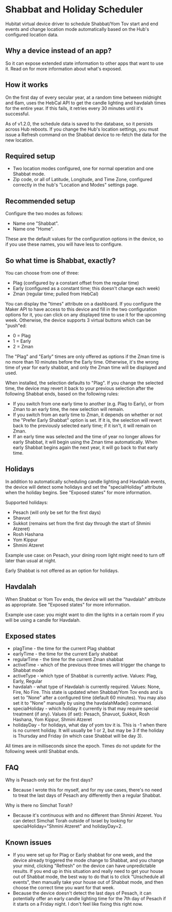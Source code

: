 # Shabbat and Holiday Scheduler
Hubitat virtual device driver to schedule Shabbat/Yom Tov start and end events and change location mode automatically based on the Hub's configured location data.

Why a device instead of an app?
--
So it can expose extended state information to other apps that want to use it.  Read on for more information about what's exposed.

How it works
--
On the first day of every secular year, at a random time between midnight and 6am, uses the HebCal API to get the candle lighting and havdalah times for the entire year.  If this fails, it  retries every 30 minutes until it's successful.

As of v1.2.0, the schedule data is saved to the database, so it persists across Hub reboots.  If you change the Hub's location settings, you must issue a Refresh command on the Shabbat device to re-fetch the data for the new location.

Required setup
--
* Two location modes configured, one for normal operation and one Shabbat mode.
* Zip code, or all of Latitude, Longitude, and Time Zone, configured correctly in the hub's "Location and Modes" settings page.

Recommended setup
--
Configure the two modes as follows:
* Name one "Shabbat".
* Name one "Home".

These are the default values for the configuration options in the device, so if you use these names, you will have less to configure.

So what time is Shabbat, exactly?
--
You can choose from one of three:

* Plag (configured by a constant offset from the regular time)
* Early (configured as a constant time; this doesn't change each week)
* Zman (regular time; pulled from HebCal)

You can display the "times" attribute on a dashboard. If you configure the Maker API to have access to this device and fill in the two configuration options for it, you can click on any displayed time to use it for the upcoming week. Otherwise, the device supports 3 virtual buttons which can be "push"ed:

* 0 = Plag
* 1 = Early
* 2 = Zman

The "Plag" and "Early" times are only offered as options if the Zman time is no more than 10 minutes before the Early time.  Otherwise, it's the wrong time of year for early shabbat, and only the Zman time will be displayed and used.

When installed, the selection defaults to "Plag".  If you change the selected time, the device may revert it back to your previous selection after the following Shabbat ends, based on the following rules:

* If you switch from one early time to another (e.g. Plag to Early), or from Zman to an early time, the new selection will remain.
* If you switch from an early time to Zman, it depends on whether or not the "Prefer Early Shabbat" option is set.  If it is, the selection will revert back to the previously selected early time; if it isn't, it will remain on Zman.
* If an early time was selected and the time of year no longer allows for early Shabbat, it will begin using the Zman time automatically.  When early Shabbat begins again the next year, it will go back to that early time.

Holidays
--
In addition to automatically scheduling candle lighting and Havdalah events, the device will detect some holidays and set the "specialHoliday" attribute when the holiday begins.  See "Exposed states" for more information.

Supported holidays:
* Pesach (will only be set for the first days)
* Shavuot
* Sukkot (remains set from the first day through the start of Shmini Atzeret)
* Rosh Hashana
* Yom Kippur
* Shmini Atzeret

Example use case: on Pesach, your dining room light might need to turn off later than usual at night.

Early Shabbat is not offered as an option for holidays.

Havdalah
--
When Shabbat or Yom Tov ends, the device will set the "havdalah" attribute as appropriate.  See "Exposed states" for more information.

Example use case: you might want to dim the lights in a certain room if you will be using a candle for Havdalah.

Exposed states
--
* plagTime - the time for the current Plag shabbat
* earlyTime - the time for the current Early shabbat
* regularTime - the time for the current Zman shabbat
* activeTime - which of the previous three times will trigger the change to Shabbat mode
* activeType - which type of Shabbat is currently active. Values: Plag, Early, Regular
* havdalah - what type of Havdalah is currently required. Values: None, Fire, No Fire.  This state is updated when Shabbat/Yom Tov ends and is set to "None" after a configured time (default 60 minutes).  You may also set it to "None" manually by using the havdalahMade() command.
* specialHoliday - which holiday it currently is that may require special treatment (if any). Values (if set): Pesach, Shavuot, Sukkot, Rosh Hashana, Yom Kippur, Shmini Atzeret
* holidayDay - for holidays, what day of yom tov it is.  This is -1 when there is no current holiday.  It will usually be 1 or 2, but may be 3 if the holiday is Thursday and Friday (in which case Shabbat will be day 3).

All times are in milliseconds since the epoch. Times do not update for the following week until Shabbat ends.

FAQ
--
Why is Pesach only set for the first days?
* Because I wrote this for myself, and for my use cases, there's no need to treat the last days of Pesach any differently then a regular Shabbat.

Why is there no Simchat Torah?
* Because it's continuous with and no different than Shmini Atzeret.  You can detect Simchat Torah outside of Israel by looking for specialHoliday="Shmini Atzeret" and holidayDay=2.

Known issues
--
* If you were set up for Plag or Early shabbat for one week, and the device already triggered the mode change to Shabbat, and you change your mind, clicking "Refresh" on the device can have unpredictable results.  If you end up in this situation and really need to get your house out of Shabbat mode, the best way to do that is to click "Unschedule all events", then manually take your house out of Shabbat mode, and then choose the correct time you want for that week.
* Because the device doesn't detect the last days of Pesach, it can potentially offer an early candle lighting time for the 7th day of Pesach if it starts on a Friday night.  I don't feel like fixing this right now.
